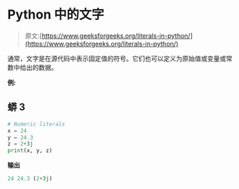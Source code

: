 # Python 中的文字

> 原文:[https://www.geeksforgeeks.org/literals-in-python/](https://www.geeksforgeeks.org/literals-in-python/)

通常，文字是在源代码中表示固定值的符号。它们也可以定义为原始值或变量或常数中给出的数据。

**例:**

## 蟒 3

```py
# Numeric literals
x = 24
y = 24.3
z = 2+3j
print(x, y, z)
```

**输出**

```py
24 24.3 (2+3j)
```